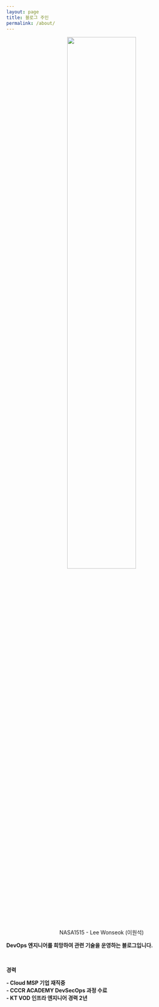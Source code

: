 ```yaml
---
layout: page
title: 블로그 주인
permalink: /about/
---
```



<p align="center">
<img src="https://user-images.githubusercontent.com/69498804/102948258-de814200-4508-11eb-9e72-73c5d583fe15.PNG" width="60%" height="60%" />
</p>


<center>NASA1515 - Lee Wonseok (이원석)</center>

**DevOps 엔지니어를 희망하여 관련 기술을 운영하는 블로그입니다.**

<br/>

**경력**

**- Cloud MSP 기업 재직중**  
**- CCCR ACADEMY DevSecOps 과정 수료**  
**- KT VOD 인프라 엔지니어 경력 2년**
